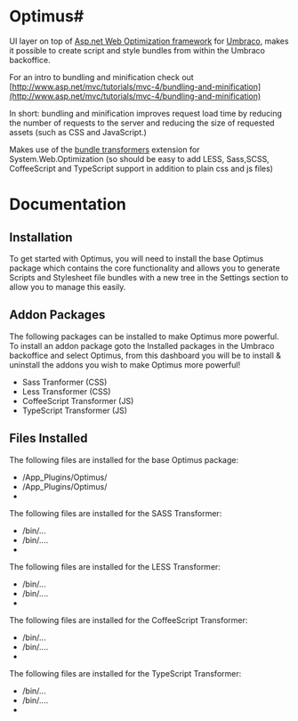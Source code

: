 # Optimus#

UI layer on top of [Asp.net Web Optimization framework](http://aspnetoptimization.codeplex.com/) for [Umbraco](http://umbraco.com/), makes it possible to create script and style bundles from within the Umbraco backoffice. 

For an intro to bundling and minification check out
[http://www.asp.net/mvc/tutorials/mvc-4/bundling-and-minification](http://www.asp.net/mvc/tutorials/mvc-4/bundling-and-minification)

In short: bundling and minification improves request load time by reducing the number of requests to the server and reducing the size of requested assets (such as CSS and JavaScript.)

Makes use of the [bundle transformers](http://bundletransformer.codeplex.com/) extension for System.Web.Optimization (so should be easy to add LESS, Sass,SCSS, CoffeeScript and TypeScript support in addition to plain css and js files)


# Documentation

## Installation
To get started with Optimus, you will need to install the base Optimus package which contains the core functionality and allows you to generate Scripts and Stylesheet file bundles with a new tree in the Settings section to allow you to manage this easily.


## Addon Packages
The following packages can be installed to make Optimus more powerful. 
To install an addon package goto the Installed packages in the Umbraco backoffice and select Optimus, from this dashboard you will be to install & uninstall the addons you wish to make Optimus more powerful!

* Sass Tranformer (CSS)
* Less Transformer (CSS)
* CoffeeScript Transformer (JS)
* TypeScript Transformer (JS)


## Files Installed
The following files are installed for the base Optimus package:

* /App_Plugins/Optimus/
* /App_Plugins/Optimus/
* 

The following files are installed for the SASS Transformer:

* /bin/...
* /bin/....
* 


The following files are installed for the LESS Transformer:

* /bin/...
* /bin/....
* 

The following files are installed for the CoffeeScript Transformer:

* /bin/...
* /bin/....
* 

The following files are installed for the TypeScript Transformer:

* /bin/...
* /bin/....
* 
